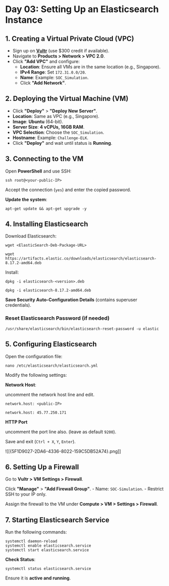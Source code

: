 # Day 03: Setting Up an Elasticsearch Instance

## 1. Creating a Virtual Private Cloud (VPC)

- Sign up on **[Vultr](https://www.vultr.com/)** (use $300 credit if available).
- Navigate to **Products > Network > VPC 2.0**.
- Click **"Add VPC"** and configure:
    - **Location**: Ensure all VMs are in the same location (e.g., Singapore).
    - **IPv4 Range**: Set `172.31.0.0/20`.
    - **Name**: Example: `SOC_Simulation`.
    - Click **"Add Network"**.

## 2. Deploying the Virtual Machine (VM)

- Click **"Deploy"** > **"Deploy New Server"**.
- **Location**: Same as VPC (e.g., Singapore).
- **Image**: **Ubuntu** (64-bit).
- **Server Size**: **4 vCPUs, 16GB RAM**.
- **VPC Selection**: Choose the `SOC_Simulation`.
- **Hostname**: Example: `Challenge-ELK`.
- Click **"Deploy"** and wait until status is **Running**.

## 3. Connecting to the VM

Open **PowerShell** and use SSH:

```
ssh root@<your-public-IP>
```
    
Accept the connection (`yes`) and enter the copied password.

**Update the system**:
   
```
apt-get update && apt-get upgrade -y
```

## 4. Installing Elasticsearch

Download Elasticsearch:
 
```
wget <ElasticSearch-Deb-Package-URL>
```

```
wget https://artifacts.elastic.co/downloads/elasticsearch/elasticsearch-8.17.2-amd64.deb
```

Install:
   
```
dpkg -i elasticsearch-<version>.deb
```

```
dpkg -i elasticsearch-8.17.2-amd64.deb
```

**Save Security Auto-Configuration Details** (contains superuser credentials).

### Reset Elasticsearch Password (if needed)

```
/usr/share/elasticsearch/bin/elasticsearch-reset-password -u elastic
```

## 5. Configuring Elasticsearch

Open the configuration file:

```
nano /etc/elasticsearch/elasticsearch.yml
```


Modify the following settings:

**Network Host**:

uncomment the network host line and edit.

```
network.host: <public-IP>
```

```
network.host: 45.77.250.171
```

**HTTP Port** 

uncomment the port line also. (leave as default `9200`).

Save and exit (`Ctrl + X`, `Y`, `Enter`).

![[{5F1D9027-2DA6-4336-8022-159C5DB52A74}.png]]

## 6. Setting Up a Firewall

Go to **Vultr > VM Settings > Firewall**.

Click **"Manage"** > **"Add Firewall Group"**.
    - Name: `SOC-Simulation`.
    - Restrict SSH to your IP only.

Assign the firewall to the VM under **Compute > VM > Settings > Firewall**.

## 7. Starting Elasticsearch Service

Run the following commands:
   
```
systemctl daemon-reload 
systemctl enable elasticsearch.service
systemctl start elasticsearch.service
```

**Check Status**:
   
```
systemctl status elasticsearch.service
```

Ensure it is **active and running**.